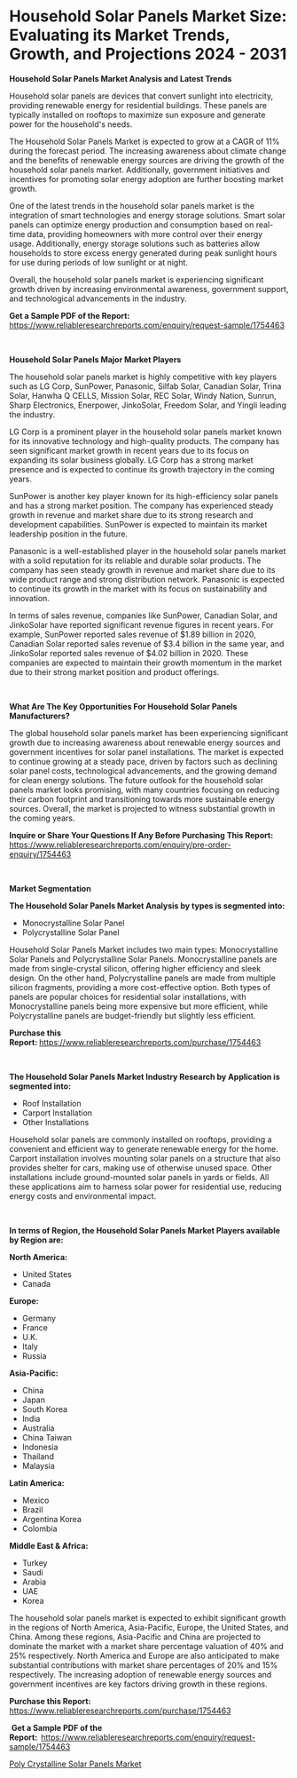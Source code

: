<p><h1>Household Solar Panels Market Size: Evaluating its Market Trends, Growth, and Projections 2024 - 2031</h1></p><p><strong>Household Solar Panels Market Analysis and Latest Trends</strong></p>
<p><p>Household solar panels are devices that convert sunlight into electricity, providing renewable energy for residential buildings. These panels are typically installed on rooftops to maximize sun exposure and generate power for the household's needs.</p><p>The Household Solar Panels Market is expected to grow at a CAGR of 11% during the forecast period. The increasing awareness about climate change and the benefits of renewable energy sources are driving the growth of the household solar panels market. Additionally, government initiatives and incentives for promoting solar energy adoption are further boosting market growth.</p><p>One of the latest trends in the household solar panels market is the integration of smart technologies and energy storage solutions. Smart solar panels can optimize energy production and consumption based on real-time data, providing homeowners with more control over their energy usage. Additionally, energy storage solutions such as batteries allow households to store excess energy generated during peak sunlight hours for use during periods of low sunlight or at night.</p><p>Overall, the household solar panels market is experiencing significant growth driven by increasing environmental awareness, government support, and technological advancements in the industry.</p></p>
<p><strong>Get a Sample PDF of the Report:&nbsp;</strong> <a href="https://www.reliableresearchreports.com/enquiry/request-sample/1754463">https://www.reliableresearchreports.com/enquiry/request-sample/1754463</a></p>
<p>&nbsp;</p>
<p><strong>Household Solar Panels Major Market Players</strong></p>
<p><p>The household solar panels market is highly competitive with key players such as LG Corp, SunPower, Panasonic, Silfab Solar, Canadian Solar, Trina Solar, Hanwha Q CELLS, Mission Solar, REC Solar, Windy Nation, Sunrun, Sharp Electronics, Enerpower, JinkoSolar, Freedom Solar, and Yingli leading the industry.</p><p>LG Corp is a prominent player in the household solar panels market known for its innovative technology and high-quality products. The company has seen significant market growth in recent years due to its focus on expanding its solar business globally. LG Corp has a strong market presence and is expected to continue its growth trajectory in the coming years.</p><p>SunPower is another key player known for its high-efficiency solar panels and has a strong market position. The company has experienced steady growth in revenue and market share due to its strong research and development capabilities. SunPower is expected to maintain its market leadership position in the future.</p><p>Panasonic is a well-established player in the household solar panels market with a solid reputation for its reliable and durable solar products. The company has seen steady growth in revenue and market share due to its wide product range and strong distribution network. Panasonic is expected to continue its growth in the market with its focus on sustainability and innovation.</p><p>In terms of sales revenue, companies like SunPower, Canadian Solar, and JinkoSolar have reported significant revenue figures in recent years. For example, SunPower reported sales revenue of $1.89 billion in 2020, Canadian Solar reported sales revenue of $3.4 billion in the same year, and JinkoSolar reported sales revenue of $4.02 billion in 2020. These companies are expected to maintain their growth momentum in the market due to their strong market position and product offerings.</p></p>
<p>&nbsp;</p>
<p><strong>What Are The Key Opportunities For Household Solar Panels Manufacturers?</strong></p>
<p><p>The global household solar panels market has been experiencing significant growth due to increasing awareness about renewable energy sources and government incentives for solar panel installations. The market is expected to continue growing at a steady pace, driven by factors such as declining solar panel costs, technological advancements, and the growing demand for clean energy solutions. The future outlook for the household solar panels market looks promising, with many countries focusing on reducing their carbon footprint and transitioning towards more sustainable energy sources. Overall, the market is projected to witness substantial growth in the coming years.</p></p>
<p><strong>Inquire or Share Your Questions If Any Before Purchasing This Report:</strong> <a href="https://www.reliableresearchreports.com/enquiry/pre-order-enquiry/1754463">https://www.reliableresearchreports.com/enquiry/pre-order-enquiry/1754463</a></p>
<p>&nbsp;</p>
<p><strong>Market Segmentation</strong></p>
<p><strong>The Household Solar Panels Market Analysis by types is segmented into:</strong></p>
<p><ul><li>Monocrystalline Solar Panel</li><li>Polycrystalline Solar Panel</li></ul></p>
<p><p>Household Solar Panels Market includes two main types: Monocrystalline Solar Panels and Polycrystalline Solar Panels. Monocrystalline panels are made from single-crystal silicon, offering higher efficiency and sleek design. On the other hand, Polycrystalline panels are made from multiple silicon fragments, providing a more cost-effective option. Both types of panels are popular choices for residential solar installations, with Monocrystalline panels being more expensive but more efficient, while Polycrystalline panels are budget-friendly but slightly less efficient.</p></p>
<p><strong>Purchase this Report:&nbsp;</strong><a href="https://www.reliableresearchreports.com/purchase/1754463">https://www.reliableresearchreports.com/purchase/1754463</a></p>
<p>&nbsp;</p>
<p><strong>The Household Solar Panels Market Industry Research by Application is segmented into:</strong></p>
<p><ul><li>Roof Installation</li><li>Carport Installation</li><li>Other Installations</li></ul></p>
<p><p>Household solar panels are commonly installed on rooftops, providing a convenient and efficient way to generate renewable energy for the home. Carport installation involves mounting solar panels on a structure that also provides shelter for cars, making use of otherwise unused space. Other installations include ground-mounted solar panels in yards or fields. All these applications aim to harness solar power for residential use, reducing energy costs and environmental impact.</p></p>
<p>&nbsp;</p>
<p><strong>In terms of Region, the Household Solar Panels Market Players available by Region are:</strong></p>
<p>
    <p> <strong> North America: </strong>
        <ul>
            <li>United States</li>
            <li>Canada</li>
        </ul>
        </p> 
    <p> <strong> Europe: </strong>
        <ul>
            <li>Germany</li>
            <li>France</li>
            <li>U.K.</li>
            <li>Italy</li>
            <li>Russia</li>
        </ul>
        </p> 
    <p> <strong> Asia-Pacific: </strong>
        <ul>
            <li>China</li>
            <li>Japan</li>
            <li>South Korea</li>
            <li>India</li>
            <li>Australia</li>
            <li>China Taiwan</li>
            <li>Indonesia</li>
            <li>Thailand</li>
            <li>Malaysia</li>
        </ul>
        </p> 
    <p> <strong> Latin America: </strong>
        <ul>
            <li>Mexico</li>
            <li>Brazil</li>
            <li>Argentina Korea</li>
            <li>Colombia</li>
        </ul>
        </p> 
    <p> <strong> Middle East & Africa: </strong>
        <ul>
            <li>Turkey</li>
            <li>Saudi</li>
            <li>Arabia</li>
            <li>UAE</li>
            <li>Korea</li>
        </ul>
    </p>
    </p>
<p><p>The household solar panels market is expected to exhibit significant growth in the regions of North America, Asia-Pacific, Europe, the United States, and China. Among these regions, Asia-Pacific and China are projected to dominate the market with a market share percentage valuation of 40% and 25% respectively. North America and Europe are also anticipated to make substantial contributions with market share percentages of 20% and 15% respectively. The increasing adoption of renewable energy sources and government incentives are key factors driving growth in these regions.</p></p>
<p><strong>Purchase this Report: </strong><a href="https://www.reliableresearchreports.com/purchase/1754463">https://www.reliableresearchreports.com/purchase/1754463</a></p>
<p>&nbsp;<strong>Get a Sample PDF of the Report:&nbsp;&nbsp;</strong><a href="https://www.reliableresearchreports.com/enquiry/request-sample/1754463">https://www.reliableresearchreports.com/enquiry/request-sample/1754463</a></p>
<p><strong></strong></p>
<p><p><a href="https://github.com/CliffMedina6/Market-Research-Report-List-4/blob/main/poly-crystalline-solar-panels-market.md">Poly Crystalline Solar Panels Market</a></p></p>